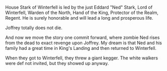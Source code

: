 House Stark of Winterfell is led by the just Eddard "Ned" Stark, Lord of
Winterfell, Warden of the North, Hand of the King, Protector of the Realm, Regent.  He is surely honorable and will lead a long and prosperous life.

Joffrey totally does not die.

And now we move the story one commit forward, where zombie Ned rises from
the dead to exact revenge upon Joffrey.
My dream is that Ned and his family had a great time in King's Landing and then returned to Winterfell.

When they got to Winterfell, they threw a giant kegger.  The white walkers were def not invited, but they showed up anyway.
